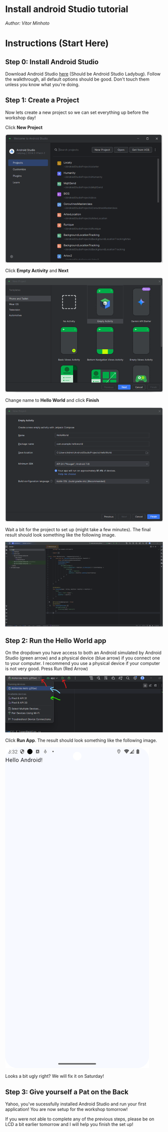 # Install android Studio tutorial
*Author: Vitor Minhoto*

# Instructions (Start Here)

## Step 0: Install Android Studio

Download Android Studio [here](https://developer.android.com/studio) (Should be Android Studio Ladybug). Follow the walkthrough, all default options should be good. Don't touch them unless you know what you're doing.

## Step 1: Create a Project
Now lets create a new project so we can set everything up before the workshop day!

Click **New Project**

![New Project](setup_images/AndroidNewProj.png)

Click **Empty Activity** and **Next**

![Empty Activity](setup_images/EmptyActivity.png)

Change name to **Hello World** and click **Finish** 

![Change name](setup_images/NameChange.png)

Wait a bit for the project to set up (might take a few minutes). The final result should look something like the following image.

![Change name](setup_images/Result.png)


## Step 2: Run the Hello World app

On the dropdown you have access to both an Android simulated by Android Studio (green arrow) and a physical device (blue arrow) if you connect one to your computer. I recommend you use a physical device if your computer is not very good. Press Run (Red Arrow)

![Run](setup_images/Run.png)

Click **Run App**. The result should look something like the following image.

![App](setup_images/Screenshot_app.png)

Looks a bit ugly right? We will fix it on Saturday!

## Step 3: Give yourself a Pat on the Back

Yahoo, you've sucessfully installed Android Studio and run your first application! You are now setup for the workshop tomorrow! 

If you were not able to complete any of the previous steps, please be on LCD a bit earlier tomorrow and I will help you finish the set up!
